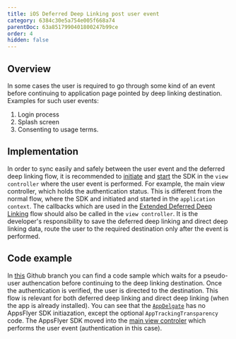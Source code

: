 ```yaml
---
title: iOS Deferred Deep Linking post user event
category: 6384c30e5a754e005f668a74
parentDoc: 63a8517990401800247b99ce
order: 4
hidden: false
---
```


## Overview
In some cases the user is required to go through some kind of an event before continuing to application page pointed by deep linking destination.
Examples for such user events:
1. Login process
2. Splash screen 
3. Consenting to usage terms.

## Implementation
In order to sync easily and safely between the user event and the deferred deep linking flow, it is recommended to [initiate](https://dev.appsflyer.com/hc/docs/integrate-ios-sdk#initializing-the-ios-sdk) and [start](https://dev.appsflyer.com/hc/docs/integrate-ios-sdk#starting-the-ios-sdk) the SDK in the `view controller` where the user event is performed. For example, the main view controller, which holds the authentication status. This is different from the normal flow, where the SDK and initiated and started in the `application context`. 
The callbacks which are used in the [Extended Deferred Deep Linking](dl_ios_ocds_ddl) flow should also be called in the `view controller`.
It is the developer's responsibility to save the deferred deep linking and direct deep linking data, route the user to the required destination only after the event is performed.

## Code example
In [this](https://github.com/AppsFlyerSDK/appsflyer-onelink-ios-sample-apps/tree/DDL_after_login/swift/basic_app/basic_app) Github branch you can find a code sample which waits for a pseudo-user authencation before continuing to the deep linking destination. Once the authentication is verified, the user is directed to the destination. This flow is relevant for both deferred deep linking and direct deep linking (when the app is already installed).
You can see that the [`AppDelgate`](https://github.com/AppsFlyerSDK/appsflyer-onelink-ios-sample-apps/blob/d0e1eeb3da6213830684e72626af5fd1ad0cea40/swift/basic_app/basic_app/AppDelegate.swift#L20) has no AppsFlyer SDK initiazation, except the optional `AppTrackingTransparency` code. The AppsFlyer SDK moved into the [main view controler](https://github.com/AppsFlyerSDK/appsflyer-onelink-ios-sample-apps/blob/d0e1eeb3da6213830684e72626af5fd1ad0cea40/swift/basic_app/basic_app/MainViewController.swift#L13) which performs the user event (authentication in this case).
